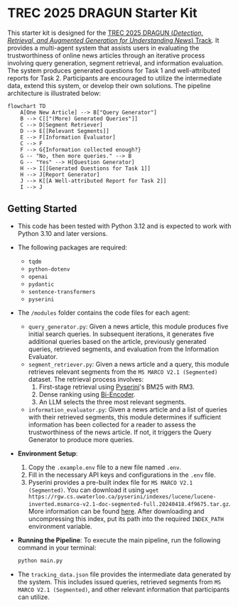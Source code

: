 # TREC 2025 DRAGUN Starter Kit

This starter kit is designed for the [TREC 2025 DRAGUN (*Detection, Retrieval, and Augmented Generation for Understanding News*) Track](https://trec-dragun.github.io/). It provides a multi-agent system that assists users in evaluating the trustworthiness of online news articles through an iterative process involving query generation, segment retrieval, and information evaluation. The system produces generated questions for Task 1 and well-attributed reports for Task 2. Participants are encouraged to utilize the intermediate data, extend this system, or develop their own solutions. The pipeline architecture is illustrated below:

```mermaid
flowchart TD
    A[One New Article] --> B["Query Generator"]
    B --> C[["(More) Generated Queries"]]
    C --> D[Segment Retriever]
    D --> E[[Relevant Segments]]
    E --> F[Information Evaluator]
    C --> F
    F --> G{Information collected enough?}
    G -- "No, then more queries." --> B
    G -- "Yes" --> H[Question Generator]
    H --> I[[Generated Questions for Task 1]]
    H --> J[Report Generator]
    J --> K[[A Well-attributed Report for Task 2]]
    I --> J
```

## Getting Started

- This code has been tested with Python 3.12 and is expected to work with Python 3.10 and later versions.
- The following packages are required:
    - `tqdm`
    - `python-dotenv`
    - `openai`
    - `pydantic`
    - `sentence-transformers`
    - `pyserini`

- The `/modules` folder contains the code files for each agent:
    - `query_generator.py`: Given a news article, this module produces five initial search queries. In subsequent iterations, it generates five additional queries based on the article, previously generated queries, retrieved segments, and evaluation from the Information Evaluator.
    - `segment_retriever.py`: Given a news article and a query, this module retrieves relevant segments from the `MS MARCO V2.1 (Segmented)` dataset. The retrieval process involves:
        1. First-stage retrieval using [Pyserini](http://pyserini.io/)'s BM25 with RM3.
        2. Dense ranking using [Bi-Encoder](https://sbert.net/examples/sentence_transformer/applications/retrieve_rerank/README.html).
        3. An LLM selects the three most relevant segments.
    - `information_evaluator.py`: Given a news article and a list of queries with their retrieved segments, this module determines if sufficient information has been collected for a reader to assess the trustworthiness of the news article. If not, it triggers the Query Generator to produce more queries.

- **Environment Setup**:
    1. Copy the `.example.env` file to a new file named `.env`.
    2. Fill in the necessary API keys and configurations in the `.env` file.
    3. Pyserini provides a pre-built index file for `MS MARCO V2.1 (Segmented)`. You can download it using `wget https://rgw.cs.uwaterloo.ca/pyserini/indexes/lucene/lucene-inverted.msmarco-v2.1-doc-segmented-full.20240418.4f9675.tar.gz`. More information can be found [here](https://github.com/castorini/pyserini/blob/60de330278d89e14864fa004602958cb66d48923/pyserini/prebuilt_index_info.py#L631). After downloading and uncompressing this index, put its path into the required `INDEX_PATH` environment variable.

- **Running the Pipeline**:
   To execute the main pipeline, run the following command in your terminal:
   ```bash
   python main.py
   ```

- The `tracking_data.json` file provides the intermediate data generated by the system. This includes issued queries, retrieved segments from `MS MARCO V2.1 (Segmented)`, and other relevant information that participants can utilize.
